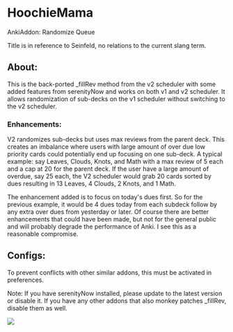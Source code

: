 # HoochieMama
AnkiAddon: Randomize Queue

Title is in reference to Seinfeld, no relations to the current slang term.

## About:
This is the back-ported _fillRev method from the v2 scheduler with some added features from serenityNow and works on both v1 and v2 scheduler. It allows randomization of sub-decks on the v1 scheduler without switching to the v2 scheduler.


### Enhancements:
V2 randomizes sub-decks but uses max reviews from the parent deck. This creates an imbalance where users with large amount of over due low priority cards could potentially end up focusing on one sub-deck. A typical example: say Leaves, Clouds, Knots, and Math with a max review of 5 each and a cap at 20 for the parent deck. If the user have a large amount of overdue, say 25 each, the V2 scheduler would grab 20 cards sorted by dues resulting in 13 Leaves, 4 Clouds, 2 Knots, and 1 Math.

The enhancement added is to focus on today's dues first. So for the previous example, it would be 4 dues today from each subdeck follow by any extra over dues from yesterday or later. Of course there are better enhancements that could have been made, but not for the general public and will probably degrade the performance of Anki. I see this as a reasonable compromise.


## Configs:
To prevent conflicts with other similar addons, this must be activated in preferences.

Note: If you have serenityNow installed, please update to the latest version or disable it. If you have any other addons that also monkey patches _fillRev, disable them as well.

<img src="https://github.com/lovac42/HoochieMama/blob/master/screenshots/prefmenu.jpg?raw=true">
